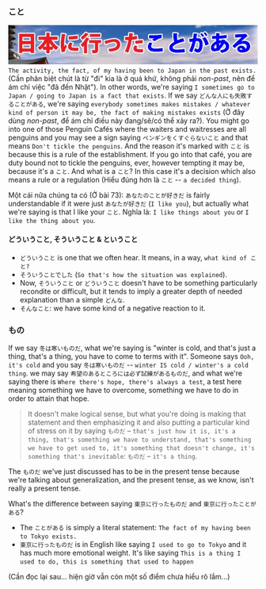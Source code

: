 ### こと
![Pasted image 20250529104443.png](img/Pasted%20image%2020250529104443.png)
`The activity, the fact, of my having been to Japan in the past exists.` (Cần phân biệt chút là từ "đi" kia là ở quá khứ, không phải *non-past*, nên để ám chỉ việc "đã đến Nhật").
In other words, we're saying `I sometimes go to Japan / going to Japan is a fact that exists`. If we say `どんな人にも失敗することがある`, we're saying `everybody sometimes makes mistakes / whatever kind of person it may be, the fact of making mistakes exists` (Ở đây dùng *non-past*, để ám chỉ điều này đang/sẽ/có thể xảy ra?).
You might go into one of those Penguin Cafés where the waiters and waitresses are all penguins and you may see a sign saying `ペンギンをくすぐらないこと` and that means `Don't tickle the penguins`. And the reason it's marked with `こと` is because this is a rule of the establishment. If you go into that café, you are duty bound not to tickle the penguins, ever, however tempting it may be, because it's a `こと`.
And what is a `こと`? In this case it's a decision which also means a rule or a regulation (Hiểu đúng hơn là `こと` -- `a decided thing`).

Một cái nữa chúng ta có (Ở bài 73): `あなたのことが好きだ` is fairly understandable if it were just `あなたが好きだ` (`I like you`), but actually what we're saying is that I like your `こと`. Nghĩa là:  `I like things about you` or `I like the thing about you`.

#### どういうこと, そういうこと & ということ
- `どういうこと` is one that we often hear. It means, in a way, `what kind of こと?`
- `そういうことでした` (`So that's how the situation was explained`).
- Now, `そういうこと` or `どういうこと` doesn't have to be something particularly recondite or difficult, but it tends to imply a greater depth of needed explanation than a simple `どんな`.
- `そんなこと`: we have some kind of a negative reaction to it.
### もの
If we say `冬は寒いものだ`, what we're saying is "winter is cold, and that's just a thing, that's a thing, you have to come to terms with it". Someone says `Ooh, it's cold` and you say `冬は寒いものだ` -- `winter IS cold / winter's a cold thing`.
we may say `希望のあるところには必ず試練があるものだ`, and what we're saying there is `Where there's hope, there's always a test`, a test here meaning something we have to overcome, something we have to do in order to attain that hope.
> It doesn't make logical sense, but what you're doing is making that statement and then emphasizing it and also putting a particular kind of stress on it by saying `ものだ` – `that's just how it is, it's a thing, that's something we have to understand, that's something we have to get used to, it's something that doesn't change, it's something that's inevitable`: `ものだ` – `it's a thing`.

The `ものだ` we've just discussed has to be in the present tense because we're talking about generalization, and the present tense, as we know, isn't really a present tense.

What's the difference between saying `東京に行ったものだ` and `東京に行ったことがある`?

- The `ことがある` is simply a literal statement: `The fact of my having been to Tokyo exists.`
- `東京に行ったものだ` is in English like saying `I used to go to Tokyo` and it has much more emotional weight. It's like saying `This is a thing I used to do, this is something that used to happen`

(Cần đọc lại sau... hiện giờ vẫn còn một số điểm chưa hiểu rõ lắm...)